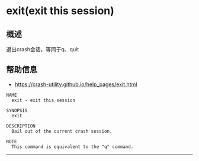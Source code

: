 # exit(exit this session)

## 概述

退出crash会话，等同于q、quit

## 帮助信息

* <https://crash-utility.github.io/help_pages/exit.html>

```
NAME
  exit - exit this session

SYNOPSIS
  exit  

DESCRIPTION
  Bail out of the current crash session.

NOTE
  This command is equivalent to the "q" command.
```

---
